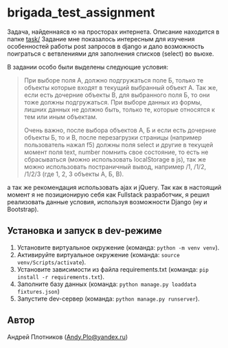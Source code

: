 # brigada_test_assignment

Задача, найденнаясв ю на просторах интернета. Описание находится в папке [task/](https://github.com/AndyPlo/brigada_test_assignment/blob/main/task/task.md) Задание мне показалось интересным для изучения особенностей работы post запросов в django и дало возможность поиграться с ветвлениями для заполнения списков (select) во вьюхе.

В задании особо были выделены следующие условия:

> При выборе поля А, должно подгружаться поле Б, только те объекты
> которые входят в текущий выбранный объект А. Так же, если есть
> дочерние объекты В, для выбранного поля Б, то они тоже должны
> подгружаться. При выборе данных из формы, лишних данных не должно
> быть, только те, которые относятся к тем или иным объектам.
>
> Очень важно, после выбора объектов А, Б и если есть дочерние объекты
> Б, то и В, после перезагрузки страницы (например пользователь нажал
> f5) должны поля select и другие в текущей момент поля text, number
> помнить свое состояние, то есть не сбрасываться (можно использовать
> localStorage в js), так же можно использовать постраничный вывод,
> например /1, /1/2, /1/2/3 (где 1, 2, 3 объекты А, Б, В).

а так же рекомендация использовать ajax и jQuery. Так как в настоящий момент я не позиционирую себя как Fullstack разработчик, я решил реализовать данные условия, используя возможности Django (ну и Bootstrap).

## Установка и запуск в dev-режиме

 1. Установите виртуальное окружение (команда: `python -m venv venv`).
 2. Активируйте виртуальное окружение (команда: `source venv/Scripts/activate`).
 3. Установите зависимости из файла requirements.txt (команда: `pip install -r requirements.txt`).
 4. Заполните базу данных (команда: `python manage.py loaddata fixtures.json`)
 5. Запустите dev-сервер (команда: `python manage.py runserver`).

## Автор

Андрей Плотников (Andy.Plo@yandex.ru)